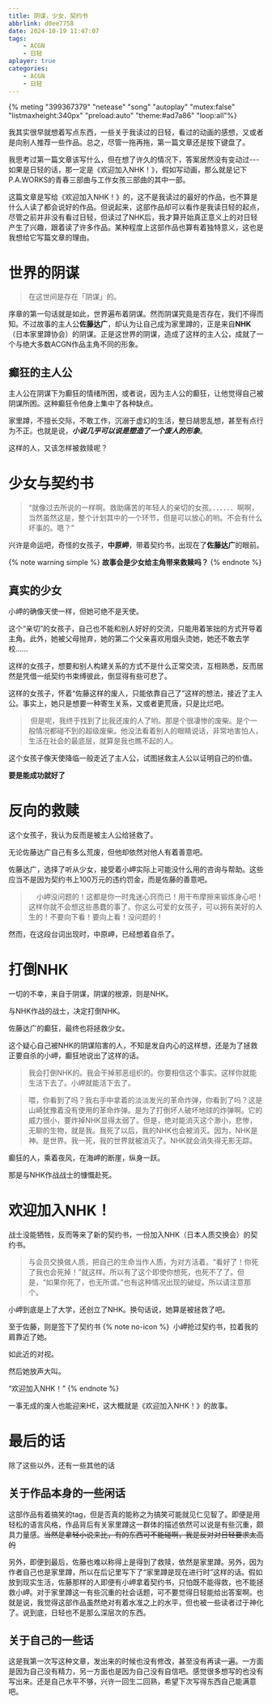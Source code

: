 ```yaml
---
title: 阴谋，少女，契约书 
abbrlink: d0ee7758
date: 2024-10-19 11:47:07
tags: 
    - ACGN 
    - 日轻
aplayer: true
categories: 
    - ACGN 
    - 日轻
---
```

{% meting "399367379" "netease" "song" "autoplay" "mutex:false" "listmaxheight:340px" "preload:auto" "theme:#ad7a86" "loop:all"%}
 
我其实很早就想着写点东西，一些关于我读过的日轻，看过的动画的感想，又或者是向别人推荐一些作品。总之，尽管一拖再拖，第一篇文章还是按下键盘了。

我思考过第一篇文章该写什么，但在想了许久的情况下，答案居然没有变动过---如果是日轻的话，那一定是《欢迎加入NHK！》，假如写动画，那么就是记下P.A.WORKS的青春三部曲与工作女孩三部曲的其中一部。

这篇文章是写给《欢迎加入NHK！》的，这不是我读过的最好的作品，也不算是什么人读了都会说好的作品。但说起来，这部作品却可以看作是我读日轻的起点，尽管之前并非没有看过日轻，但读过了NHK后，我才算开始真正意义上的对日轻产生了兴趣，跟着读了许多作品。某种程度上这部作品也算有着独特意义，这也是我想给它写篇文章的理由。

# 世界的阴谋
> 在这世间是存在「阴谋」的。

序章的第一句话就是如此，世界遍布着阴谋。然而阴谋究竟是否存在，我们不得而知。不过故事的主人公**佐藤达广**，却认为让自己成为家里蹲的，正是来自**NHK**（日本家里蹲协会）的阴谋。正是这世界的阴谋，造成了这样的主人公，成就了一个与绝大多数ACGN作品主角不同的形象。

## 癫狂的主人公
主人公在阴谋下为癫狂的情绪所困，或者说，因为主人公的癫狂，让他觉得自己被阴谋所困。这种癫狂令他身上集中了各种缺点。

家里蹲，不擅长交际，不敢工作，沉溺于虚幻的生活，整日胡思乱想，甚至有点行为不正。也就是说，**_小说几乎可以说是塑造了一个废人的形象_**。

这样的人，又该怎样被救赎呢？
# 少女与契约书
> “就像过去所说的一样啊。救助痛苦的年轻人的亲切的女孩。．．．．．．啊啊，当然虽然这是，整个计划其中的一个环节，但是可以放心的哟。不会有什么坏事的。嗯？”

兴许是命运吧，奇怪的女孩子，**中原岬**，带着契约书，出现在了**佐藤达广**的眼前。

{% note warning simple %}
**故事会是少女给主角带来救赎吗？**
{% endnote %}

## 真实的少女
小岬的确像天使一样，但她可绝不是天使。

这个“亲切”的女孩子，自己也不能和别人好好的交流，只能用着笨拙的方式开导着主角。此外，她被父母抛弃，她的第二个父亲喜欢用烟头烫她，她还不敢去学校......

这样的女孩子，想要和别人构建关系的方式不是什么正常交流，互相熟悉，反而居然是凭借一纸契约书束缚彼此，倒显得有些可悲了。

这样的女孩子，怀着“佐藤这样的废人，只能依靠自己了”这样的想法，接近了主人公。事实上，她只是想要一种寄生关系，又或者更荒唐，只是比烂吧。
>  但是呢，我终于找到了比我还废的人了哟。那是个很凄惨的废柴。是个一般情况都碰不到的超级废柴。他没法看着别人的眼睛说话，非常地害怕人，生活在社会的最底层，就算是我也瞧不起的人。

这个女孩子像天使降临一般走近了主人公，试图拯救主人公以证明自己的价值。

**要是能成功就好了**

# 反向的救赎
这个女孩子，我认为反而是被主人公给拯救了。

无论佐藤达广自己有多么荒废，但他却依然对他人有着善意吧。

佐藤达广，选择了听从少女，接受着小岬实际上可能没什么用的咨询与帮助。这些应当不是因为契约书上100万元的违约罚金，而是佐藤的善意吧。
>     小岬没问题的！这都是你一时鬼迷心窍而已！用干布摩擦来锻炼身心吧！这样你就不会想这些愚蠢的事了。你这么可爱的女孩子，可以拥有美好的人生的！不要向下看！要向上看！没问题的！

然而，在这段台词出现时，中原岬，已经想着自杀了。
# 打倒NHK
一切的不幸，来自于阴谋，阴谋的根源，则是NHK。

与NHK作战的战士，决定打倒NHK。

佐藤达广的癫狂，最终也将拯救少女。

这个疑心自己被NHK的阴谋陷害的人，不知是发自内心的这样想，还是为了拯救正要自杀的小岬，癫狂地说出了这样的话。
> 我会打倒NHK的。我会干掉邪恶组织的。你要相信这个事实。这样你就能生活下去了。小岬就能活下去了。

> 喂，你看到了吗？我右手中拿着的淡淡发光的革命炸弹，你看到了吗？这是山崎犹豫着没有使用的革命炸弹。是为了打倒坏人破坏地球的炸弹啊。它的威力很小，要炸掉NHK显得太弱了。但是，绝对能消灭这个渺小，悲惨，无聊的生物，就是我。我死了以后，我的NHK也会被消灭。因为，NHK是神。是世界。我一死，我的世界就被消灭了。NHK就会消失得无影无踪。

癫狂的人，乘着夜风，在海岬的断崖，纵身一跃。

那是与NHK作战战士的慷慨赴死。

# 欢迎加入NHK！
战士没能牺牲，反而等来了新的契约书，一份加入NHK（日本人质交换会）的契约书。
> 与会员交换做人质，把自己的生命当作人质，为对方活着。“看好了！你死了我也会死掉！”就这样。所以有了这个即使你想死，也死不了了。但是，“如果你死了，也无所谓。”也有这种情况出现的破绽。所以请注意那个。

小岬到底是上了大学，还创立了NHK。换句话说，她算是被拯救了吧。

至于佐藤，则是签下了契约书
{% note no-icon %}
 小岬抢过契约书，拉着我的肩靠近了她。

如此近的对视。

然后她放声大叫。

“欢迎加入NHK！”
{% endnote %}

一事无成的废人也能迎来HE，这大概就是《欢迎加入NHK！》的故事。

# 最后的话
除了这些以外，还有一些其他的话
## 关于作品本身的一些闲话
这部作品有着搞笑的tag，但是否真的能称之为搞笑可能就见仁见智了。即便是用轻松的语言风格，作品背后有关家里蹲这一群体的描述依然可以说是有些沉重，颇具力量感。~~当然是拿轻小说来比，有的东西可不能碰啊，我是反对对日轻要求太高的~~

另外，即便到最后，佐藤也难以称得上是得到了救赎，依然是家里蹲。另外，因为作者自己也是家里蹲，所以在后记里写下了“家里蹲是现在进行时”这样的话。假如放到现实生活，佐藤那样的人即便有小岬拿着契约书，只怕既不能得救，也不能拯救小岬。对于家里蹲这一有些沉重的社会话题，可不要觉得日轻能给出答案啊。也就是说，我觉得这部作品虽然绝对有着水准之上的水平，但也被一些读者过于神化了。说到底，日轻也不是那么深层次的东西。
## 关于自己的一些话
这是我第一次写这种文章，发出来的时候也没有修改，甚至没有再读一遍。一方面是因为自己没有精力，另一方面也是因为自己没有自信吧。感觉很多想写的也没有写出来。还是自己水平不够，兴许一回生二回熟，希望下次写得东西自己能满意吧。

